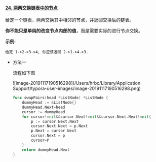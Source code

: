 #### [24. 两两交换链表中的节点](https://leetcode-cn.com/problems/swap-nodes-in-pairs/)

给定一个链表，两两交换其中相邻的节点，并返回交换后的链表。

**你不能只是单纯的改变节点内部的值**，而是需要实际的进行节点交换。

**示例:**

```
给定 1->2->3->4, 你应该返回 2->1->4->3.
```

- 方法一

  流程如下图

  ![image-20191117190516298](/Users/hrbc/Library/Application Support/typora-user-images/image-20191117190516298.png)

  ```go
  func swapPairs(head *ListNode) *ListNode {
      dummyHead := &ListNode{}
      dummyHead.Next=head
      cursor := dummyHead
      for cursor!=nil&&cursor.Next!=nil&&cursor.Next.Next!=nil{
          p := cursor.Next.Next
          cursor.Next.Next = p.Next
          p.Next = cursor.Next
          cursor.Next = p
          cursor=P
      }
      return dummyHead.Next
  }
  ```
  
  